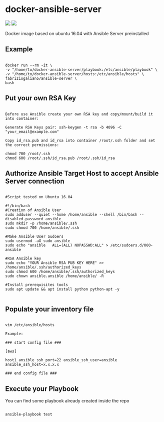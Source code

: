 # docker-ansible-server
[![](https://images.microbadger.com/badges/version/fabriziogaliano/ansible-server.svg)](https://microbadger.com/images/fabriziogaliano/ansible-server "Get your own version badge on microbadger.com") [![](https://images.microbadger.com/badges/image/fabriziogaliano/ansible-server.svg)](https://microbadger.com/images/fabriziogaliano/ansible-server "Get your own image badge on microbadger.com")

Docker image based on ubuntu 16.04 with Ansible Server preinstalled

## Example

```

docker run --rm -it \
-v "/home/to/docker-ansible-server/playbook:/etc/ansible/playbook" \
-v "/home/to/docker-ansible-server/hosts:/etc/ansible/hosts" \
fabriziogaliano/ansible-server \
bash

```

## Put your own RSA Key

```

Before use Ansible create your own RSA key and copy/mount/build it into container:

Generate RSA Keys pair: ssh-keygen -t rsa -b 4096 -C "your_email@example.com"

Copy id_rsa.pub and id_rsa into container /root/.ssh folder and set the correct permissions:

chmod 700 /root/.ssh
chmod 600 /root/.ssh/id_rsa.pub /root/.ssh/id_rsa

```

## Authorize Ansible Target Host to accept Ansible Server connection

```

#Script tested on Ubuntu 16.04

#!/bin/bash
#Creation of Ansible User
sudo adduser --quiet --home /home/ansible --shell /bin/bash --disabled-password ansible
sudo mkdir -p /home/ansible/.ssh
sudo chmod 700 /home/ansible/.ssh

#Make Ansible User Sudoers
sudo usermod -aG sudo ansible
sudo echo "ansible   ALL=(ALL) NOPASSWD:ALL" > /etc/sudoers.d/000-ansible

#RSA Ansible key
sudo echo "YOUR Ansible RSA PUB KEY HERE" >> /home/ansible/.ssh/authorized_keys
sudo chmod 600 /home/ansible/.ssh/authorized_keys
sudo chown ansible.ansible /home/ansible/ -R

#Install prerequisites tools
sudo apt update && apt install python python-apt -y


```


## Populate your inventory file

```

vim /etc/ansible/hosts

Example: 

### start config file ###

[aws]

host1 ansible_ssh_port=22 ansible_ssh_user=ansible ansible_ssh_host=x.x.x.x

### end config file ###

```

## Execute your Playbook
You can find some playbook already created inside the repo

```

ansible-playbook test

```
